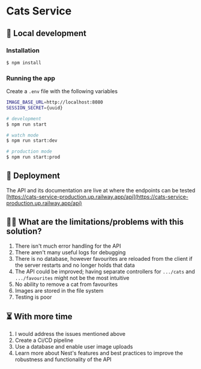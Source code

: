 # Cats Service

## 🧱 Local development
### Installation

```bash
$ npm install
```

### Running the app

Create a `.env` file with the following variables
```bash
IMAGE_BASE_URL=http://localhost:8080
SESSION_SECRET={uuid}
```

```bash
# development
$ npm run start

# watch mode
$ npm run start:dev

# production mode
$ npm run start:prod
```

## 🚀 Deployment

The API and its documentation are live at where the endpoints can be tested [https://cats-service-production.up.railway.app/api](https://cats-service-production.up.railway.app/api)

## 👎🏾 What are the limitations/problems with this solution?

1. There isn't much error handling for the API
2. There aren't many useful logs for debugging
3. There is no database, however favourites are reloaded from the client if the server restarts and no longer holds that data
4. The API could be improved; having separate controllers for `.../cats` and `.../favourites` might not be the most intuitive
5. No ability to remove a cat from favourites
6. Images are stored in the file system
7. Testing is poor

## ⏳ With more time

1. I would address the issues mentioned above
2. Create a Ci/CD pipeline
3. Use a database and enable user image uploads
4. Learn more about Nest's features and best practices to improve the robustness and functionality of the API
